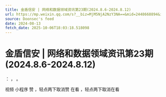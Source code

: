 ```yaml
---
title: 金盾信安 | 网络和数据领域资讯第23期(2024.8.6-2024.8.12)
url: https://mp.weixin.qq.com/s?__biz=MjM5NjA2NzY3NA==&mid=2448668894&idx=1&sn=15075a21ece5de1cf46decb0abeaae34
source: Doonsec's feed
date: 2024-08-13
fetch_date: 2025-10-06T18:03:18.518098
---
```


# 金盾信安 | 网络和数据领域资讯第23期(2024.8.6-2024.8.12)

：
，
。

视频
小程序
赞
，轻点两下取消赞
在看
，轻点两下取消在看